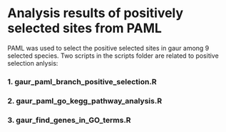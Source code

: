 # Analysis results of positively selected sites from PAML

PAML was used to select the positive selected sites in gaur among 9 selected species.
Two scripts in the scripts folder are related to positive selection anlysis:

### 1. gaur_paml_branch_positive_selection.R

### 2. gaur_paml_go_kegg_pathway_analysis.R
### 3. gaur_find_genes_in_GO_terms.R
